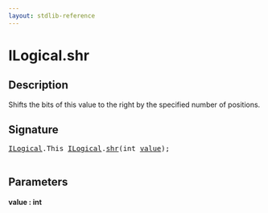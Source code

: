 ```yaml
---
layout: stdlib-reference
---
```


# ILogical\.shr

## Description

Shifts the bits of this value to the right by the specified number of positions.




## Signature 

<pre>
<a href="../interfaces/ilogical-01/index.html" class="code_type">ILogical</a>.<span class="code_keyword">This</span> <a href="../interfaces/ilogical-01/index.html" class="code_type">ILogical</a>.<a href="shr.html">shr</a>(<span class="code_keyword">int</span> <a href="shr.html#decl-value" class="code_param">value</a>);

</pre>

## Parameters

####  <a id="decl-value"></a>value  : int

